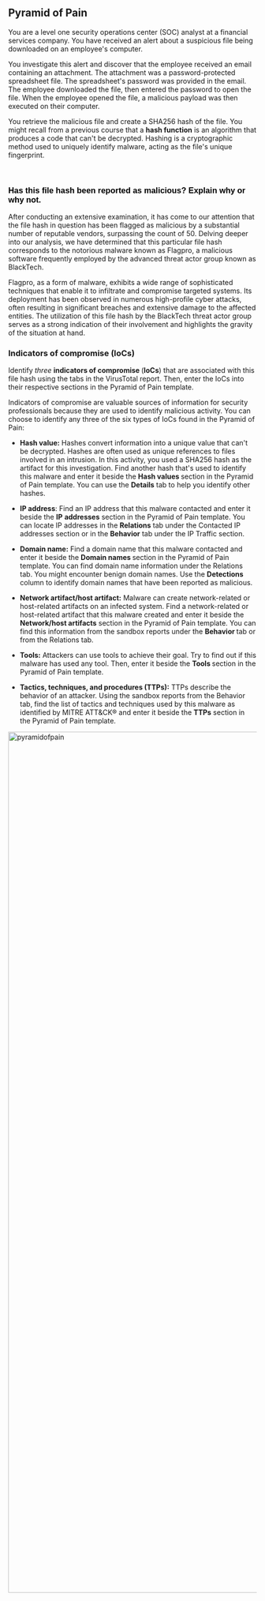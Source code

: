 <h2>Pyramid of Pain</h2>

<p><span style="font-size:14px">You are a level one security operations center (SOC) analyst at a financial services company. You have received an alert about a suspicious file being downloaded on an employee&#39;s computer.&nbsp;</span></p>

<p><span style="font-size:14px">You investigate this alert and discover that the employee received an email containing an attachment. The attachment was a password-protected spreadsheet file. The spreadsheet&#39;s password was provided in the email. The employee downloaded the file, then entered the password to open the file. When the employee opened the file, a malicious payload was then executed on their computer.</span></p>

<p><span style="font-size:14px">You retrieve the malicious file and create a SHA256 hash of the file. You might recall from a previous course that a <strong>hash function</strong> is an algorithm that produces a code that can&#39;t be decrypted. Hashing is a cryptographic method used to uniquely identify malware, acting as the file&#39;s unique fingerprint.&nbsp;</span></p>

<p>&nbsp;</p>

<h3><span style="font-family:'Google Sans',sans-serif"><span style="color:#000000">Has this file hash been reported as malicious? Explain why or why not.</span></span></h3>

<p><span style="font-size:14px">After conducting an extensive examination, it has come to our attention that the file hash in question has been flagged as malicious by a substantial number of reputable vendors, surpassing the count of 50. Delving deeper into our analysis, we have determined that this particular file hash corresponds to the notorious malware known as Flagpro, a malicious software frequently employed by the advanced threat actor group known as BlackTech.</span></p>

<p><span style="font-size:14px">Flagpro, as a form of malware, exhibits a wide range of sophisticated techniques that enable it to infiltrate and compromise targeted systems. Its deployment has been observed in numerous high-profile cyber attacks, often resulting in significant breaches and extensive damage to the affected entities. The utilization of this file hash by the BlackTech threat actor group serves as a strong indication of their involvement and highlights the gravity of the situation at hand.</span></p>

<h3><strong>Indicators of compromise&nbsp;</strong>(<strong>IoCs</strong>)</h3>

<p>Identify <em>three</em> <strong>indicators of compromise </strong>(<strong>IoCs</strong>) that are associated with this file hash using the tabs in the VirusTotal report. Then, enter the IoCs into their respective sections in the Pyramid of Pain template.</p>

<p>Indicators of compromise are valuable sources of information for security professionals because they are used to identify malicious activity. You can choose to identify any three of the six types of IoCs found in the Pyramid of Pain:</p>

<ul>
	<li>
	<p><strong>Hash value:</strong> Hashes convert information into a unique value that can&#39;t be decrypted. Hashes are often used as unique references to files involved in an intrusion. In this activity, you used a SHA256 hash as the artifact for this investigation. Find another hash that&#39;s used to identify this malware and enter it beside the <strong>Hash values </strong>section in the Pyramid of Pain template.&nbsp;You can use the <strong>Details</strong> tab to help you identify other hashes.</p>
	</li>
	<li>
	<p><strong>IP address</strong>: Find an IP address that this malware contacted and enter it beside the <strong>IP</strong> <strong>addresses</strong> section in the Pyramid of Pain template. You can locate IP addresses in the <strong>Relations</strong> tab under the Contacted IP addresses section or in the <strong>Behavior</strong> tab under the IP Traffic section.</p>
	</li>
	<li>
	<p><strong>Domain name:</strong> Find a domain name that this malware contacted and enter it beside the <strong>Domain names </strong>section<strong> </strong>in the Pyramid of Pain template. You can find domain name information under the Relations tab. You might encounter benign domain names. Use the <strong>Detections</strong> column to identify domain names that have been reported as malicious.</p>
	</li>
	<li>
	<p><strong>Network artifact/host artifact:</strong> Malware can create network-related or host-related artifacts on an infected system. Find a network-related or host-related artifact that this malware created and enter it beside the <strong>Network/host artifacts</strong> section in the Pyramid of Pain template. You can find this information from the sandbox reports under the <strong>Behavior </strong>tab or from the Relations tab.</p>
	</li>
	<li>
	<p><strong>Tools:</strong> Attackers can use tools to achieve their goal. Try to find out if this malware has used any tool. Then, enter it beside the <strong>Tools </strong>section in the Pyramid of Pain template.</p>
	</li>
	<li>
	<p><strong>Tactics, techniques, and procedures (TTPs):</strong> TTPs describe the behavior of an attacker. Using the sandbox reports from the Behavior tab, find the list of tactics and techniques used by this malware as identified by MITRE ATT&amp;CK&reg; and enter it beside the <strong>TTPs</strong> section in the Pyramid of Pain template.&nbsp;</p>
	</li>
</ul>

<img width="1744" alt="pyramidofpain" src="https://github.com/kirkdshelton/cybersecurity_professional/assets/10577356/f4b76fc4-6a0b-46af-ae59-009525e416d7">

